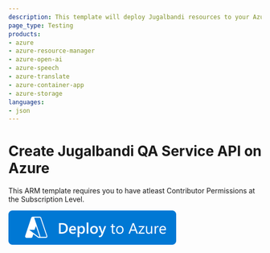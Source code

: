 ```yaml
---
description: This template will deploy Jugalbandi resources to your Azure Subscription.
page_type: Testing
products:
- azure
- azure-resource-manager
- azure-open-ai
- azure-speech
- azure-translate
- azure-container-app
- azure-storage
languages:
- json
---
```

# Create Jugalbandi QA Service API on Azure

This ARM template requires you to have atleast Contributor Permissions at the Subscription Level.

[![Deploy To Azure](https://raw.githubusercontent.com/Azure/azure-quickstart-templates/master/1-CONTRIBUTION-GUIDE/images/deploytoazure.svg?sanitize=true)](https://portal.azure.com/#create/Microsoft.Template/uri/https%3A%2F%2Fraw.githubusercontent.com%2Fameetkonnur%2Ftemplates%2Fmain%2Fazuredeploy.json)
